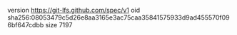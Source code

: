 version https://git-lfs.github.com/spec/v1
oid sha256:08053479c5d26e8aa3165e3ac75caa35841575933d9ad455570f096bf647cdbb
size 7197
